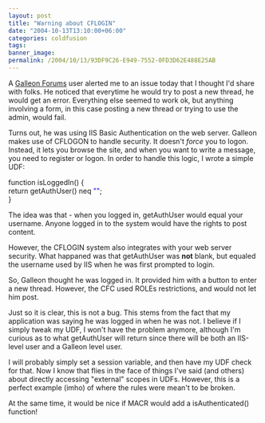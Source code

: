 ```yaml
---
layout: post
title: "Warning about CFLOGIN"
date: "2004-10-13T13:10:00+06:00"
categories: coldfusion 
tags: 
banner_image: 
permalink: /2004/10/13/93DF9C26-E949-7552-0FD3D62E488E25AB
---
```


A <a href="/morpheus//forums">Galleon Forums</a> user alerted me to an issue today that I thought I'd share with folks. He noticed that everytime he would try to post a new thread, he would get an error. Everything else seemed to work ok, but anything involving a form, in this case posting a new thread or trying to use the admin, would fail.

Turns out, he was using IIS Basic Authentication on the web server. Galleon makes use of CFLOGON to handle security. It doesn't <i>force</i> you to logon. Instead, it lets you browse the site, and when you want to write a message, you need to register or logon. In order to handle this logic, I wrote a simple UDF:

<div class="code">function isLoggedIn() {<br>
  return getAuthUser() neq <FONT COLOR=BLUE>""</FONT>;<br>
}</div>

The idea was that - when you logged in, getAuthUser would equal your username. Anyone logged in to the system would have the rights to post content.

However, the CFLOGIN system also integrates with your web server security. What happaned was that getAuthUser was <b>not</b> blank, but equaled the username used by IIS when he was first prompted to login. 

So, Galleon thought he was logged in. It provided him with a button to enter a new thread. However, the CFC used ROLEs restrictions, and would not let him post. 

Just so it is clear, this is not a bug. This stems from the fact that my application was saying he was logged in when he was not. I believe if I simply tweak my UDF, I won't have the problem anymore, although I'm curious as to what getAuthUser will return since there will be both an IIS-level user and a Galleon level user. 

I will probably simply set a session variable, and then have my UDF check for that. Now I know that flies in the face of things I've said (and others) about directly accessing "external" scopes in UDFs. However, this is a perfect example (imho) of where the rules were mean't to be broken. 

At the same time, it would be nice if MACR would add a isAuthenticated() function!